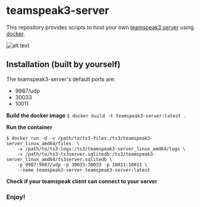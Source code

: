 # teamspeak3-server
This repository provides scripts to host your own [teamspeak3 server](http://www.teamspeak.com/en/) using [docker](https://www.docker.com/what-docker).

![alt text](https://www.river-styx.de/images/TSLogo.gif.png)

## Installation (built by yourself)
The teamspeak3-server's default ports are:
- 9987/udp
- 30033
- 10011

**Build the docker image**
``` $ docker build -t teamspeak3-server:latest . ```

**Run the container**
``` 
$ docker run -d -v /path/to/ts3-files:/ts3/teamspeak3-server_linux_amd64/files  \
    -v /path/to/ts3-logs:/ts3/teamspeak3-server_linux_amd64/logs \
    -v /path/to/ts3-ts3server.sqlitedb:/ts3/teamspeak3-server_linux_amd64/ts3server.sqlitedb \
    -p 9987:9987/udp -p 30033:30033 -p 10011:10011 \
    --name teamspeak3-server teamspeak3-server:latest
```
 
**Check if your teamspeak client can connect to your server**


### Enjoy!
